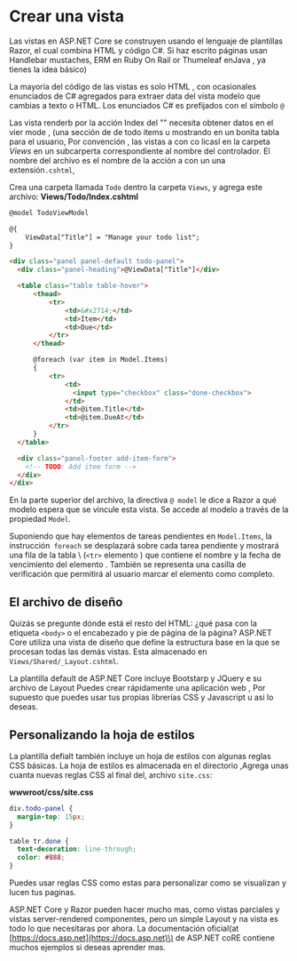# Crear una vista

Las vistas en ASP.NET Core se construyen usando el lenguaje de plantillas Razor, el cual combina HTML y código C#. Si haz escrito páginas usan Handlebar mustaches, ERM en Ruby On Rail or Thumeleaf enJava , ya tienes la idea básico)

La mayoría del código de las vistas es solo HTML , con ocasionales enunciados de C# agregados para extraer data del vista modelo que cambias a texto o HTML. Los enunciados C# es prefijados con el símbolo `@`

Las vista renderb por la acción Index del "" necesita obtener datos en el vier mode , (una sección de de todo items u mostrando en un bonita tabla para el usuario, Por convención , las vistas a con co licasl en la carpeta _Views_ en un subcarperta correspondiente al nombre del controlador. El nombre del archivo es el nombre de la acción a con un una extensión`.cshtml`,

Crea una carpeta llamada `Todo` dentro la carpeta `Views`, y agrega este archivo:
**Views/Todo/Index.cshtml**

```html
@model TodoViewModel

@{
    ViewData["Title"] = "Manage your todo list";
}

<div class="panel panel-default todo-panel">
  <div class="panel-heading">@ViewData["Title"]</div>

  <table class="table table-hover">
      <thead>
          <tr>
              <td>&#x2714;</td>
              <td>Item</td>
              <td>Due</td>
          </tr>
      </thead>

      @foreach (var item in Model.Items)
      {
          <tr>
              <td>
                <input type="checkbox" class="done-checkbox">
              </td>
              <td>@item.Title</td>
              <td>@item.DueAt</td>
          </tr>
      }
  </table>

  <div class="panel-footer add-item-form">
    <!-- TODO: Add item form -->
  </div>
</div>
```

En la parte superior del archivo, la directiva `@ model` le dice a Razor a qué modelo espera que se vincule esta vista. Se accede al modelo a través de la propiedad `Model`.

Suponiendo que hay elementos de tareas pendientes en `Model.Items`, la instrucción` foreach` se desplazará sobre cada tarea pendiente y mostrará una fila de la tabla \ (`<tr>` elemento \) que contiene el nombre y la fecha de vencimiento del elemento . También se representa una casilla de verificación que permitirá al usuario marcar el elemento como completo.

## El archivo de diseño
Quizás se pregunte dónde está el resto del HTML: ¿qué pasa con la etiqueta `<body>` o el encabezado y pie de página de la página? ASP.NET Core utiliza una vista de diseño que define la estructura base en la que se procesan todas las demás vistas. Esta almacenado en `Views/Shared/_Layout.cshtml`.

La plantilla default de ASP.NET Core incluye Bootstarp y JQuery e su archivo de Layout Puedes crear rápidamente una aplicación  web , Por supuesto que puedes usar tus propias librerías CSS y Javascript u asi lo deseas.

## Personalizando la hoja de estilos

La plantilla defialt también incluye un hoja de estilos con algunas reglas CSS básicas. La hoja de estilos es almacenada en el directorio ,Agrega unas cuanta nuevas reglas CSS al final del, archivo `site.css`:

**wwwroot/css/site.css**

```css
div.todo-panel {
  margin-top: 15px;
}

table tr.done {
  text-decoration: line-through;
  color: #888;
}
```

Puedes usar reglas CSS como estas para personalizar como se visualizan y lucen tus paginas.

ASP.NET Core y Razor pueden hacer mucho mas, como vistas parciales y vistas server-rendered componentes, pero un simple Layout y na vista es todo lo que necesitaras por ahora. La documentación oficial\(at [https://docs.asp.net](https://docs.asp.net)\) de ASP.NET coRE contiene muchos ejemplos si deseas aprender mas.
